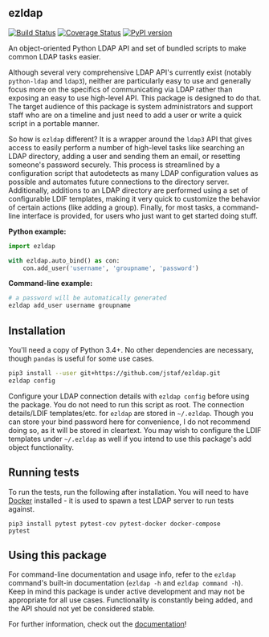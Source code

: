 ezldap
---------------------------------------------
[![Build Status](https://travis-ci.org/jstaf/ezldap.svg?branch=master)](https://travis-ci.org/jstaf/ezldap)
[![Coverage Status](https://coveralls.io/repos/github/jstaf/ezldap/badge.svg?branch=master)](https://coveralls.io/github/jstaf/ezldap?branch=master)
[![PyPI version](https://badge.fury.io/py/ezldap.svg)](https://badge.fury.io/py/ezldap)

An object-oriented Python LDAP API and set of bundled scripts to make
common LDAP tasks easier.

Although several very comprehensive LDAP API's currently exist (notably
`python-ldap` and `ldap3`), neither are particularly easy to use and
generally focus more on the specifics of communicating via LDAP rather than
exposing an easy to use high-level API. This package is designed to do that.
The target audience of this package is system administrators and support
staff who are on a timeline and just need to add a user or write a quick
script in a portable manner.

So how is `ezldap` different? It is a wrapper around the `ldap3`
API that gives access to easily perform a number of high-level tasks
like searching an LDAP directory, adding a user and sending them an
email, or resetting someone's password securely. This process is
streamlined by a configuration script that autodetects as many LDAP
configuration values as possible and automates future connections to the
directory server. Additionally, additions to an LDAP directory are performed
using a set of configurable LDIF templates, making it very quick to
customize the behavior of certain actions (like adding a group). Finally,
for most tasks, a command-line interface is provided, for users who just
want to get started doing stuff.

**Python example:**

```python
import ezldap

with ezldap.auto_bind() as con:
    con.add_user('username', 'groupname', 'password')
```

**Command-line example:**

```bash
# a password will be automatically generated
ezldap add_user username groupname
```

## Installation

You'll need a copy of Python 3.4+.
No other dependencies are necessary,
though `pandas` is useful for some use cases.

```bash
pip3 install --user git+https://github.com/jstaf/ezldap.git
ezldap config
```

Configure your LDAP connection details with `ezldap config` before using the package.
You do not need to run this script as root.
The connection details/LDIF templates/etc. for `ezldap` are stored in `~/.ezldap`.
Though you can store your bind password here for convenience,
I do not recommend doing so, as it will be stored in cleartext.
You may wish to configure the LDIF templates under `~/.ezldap`
as well if you intend to use this package's add object functionality.

## Running tests

To run the tests, run the following after installation.
You will need to have [Docker](https://www.docker.com/community-edition) installed -
it is used to spawn a test LDAP server to run tests against.

```
pip3 install pytest pytest-cov pytest-docker docker-compose
pytest
```

## Using this package

For command-line documentation and usage info,
refer to the `ezldap` command's built-in documentation
(`ezldap -h` and `ezldap command -h`).
Keep in mind this package is under active development and may not be appropriate for all use cases.
Functionality is constantly being added, and the API should not yet be considered stable.

For further information, check out the [documentation](https://ezldap.readthedocs.io)!
